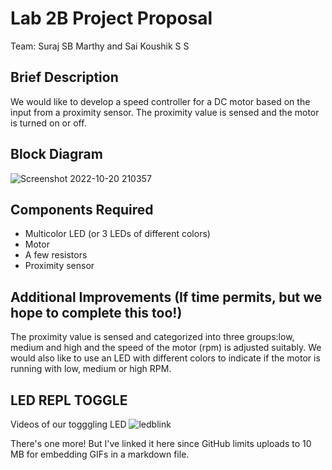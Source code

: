 # Lab 2B Project Proposal

Team: Suraj SB Marthy and Sai Koushik S S

## Brief Description
We would like to develop a speed controller for a DC motor based on the input from a proximity sensor. The proximity value is sensed and the motor is turned on or off.

## Block Diagram
![Screenshot 2022-10-20 210357](https://user-images.githubusercontent.com/64246696/197108072-3432329b-7cc7-4dd1-ab1d-cefda53f7bcc.png)




## Components Required

- Multicolor LED (or 3 LEDs of different colors)
- Motor
- A few resistors
- Proximity sensor

## Additional Improvements (If time permits, but we hope to complete this too!)

The proximity value is sensed and categorized into three groups:low, medium and high and the speed of the motor (rpm) is adjusted suitably. We would also like to use an LED with different colors to indicate if the motor is running with low, medium or high RPM.

## LED REPL TOGGLE

Videos of our togggling LED
 ![ledblink](https://user-images.githubusercontent.com/64246696/197108644-3f5336f7-2aad-4ed7-8835-b02c7e67e4f2.gif)

There's one more! But I've linked it here since GitHub limits uploads to 10 MB for embedding GIFs in a markdown file.
